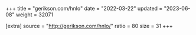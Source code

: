 +++
title = "gerikson.com/hnlo"
date = "2022-03-22"
updated = "2023-06-08"
weight = 32071

[extra]
source = "http://gerikson.com/hnlo/"
ratio = 80
size = 31
+++
